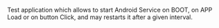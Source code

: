 Test application which allows to start Android Service on BOOT, on APP Load or on button Click, and may restarts it after a given interval.